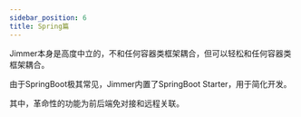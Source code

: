 ```yaml
---
sidebar_position: 6
title: Spring篇
---
```


Jimmer本身是高度中立的，不和任何容器类框架耦合，但可以轻松和任何容器类框架耦合。

由于SpringBoot极其常见，Jimmer内置了SpringBoot Starter，用于简化开发。

其中，革命性的功能为前后端免对接和远程关联。
